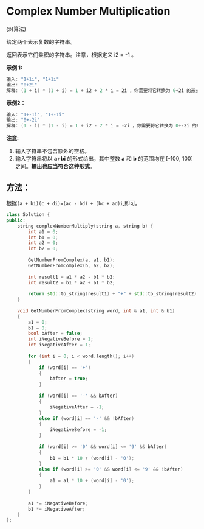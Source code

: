 # Complex Number Multiplication

@(算法)

给定两个表示复数的字符串。

返回表示它们乘积的字符串。注意，根据定义 i2 = -1 。

**示例 1:**
```powershell
输入: "1+1i", "1+1i"
输出: "0+2i"
解释: (1 + i) * (1 + i) = 1 + i2 + 2 * i = 2i ，你需要将它转换为 0+2i 的形式。
```

**示例2：**
```powershell
输入: "1+-1i", "1+-1i"
输出: "0+-2i"
解释: (1 - i) * (1 - i) = 1 + i2 - 2 * i = -2i ，你需要将它转换为 0+-2i 的形式。
```

**注意:**
1. 输入字符串不包含额外的空格。
2. 输入字符串将以 **a+bi** 的形式给出，其中整数 **a** 和 **b** 的范围均在 [-100, 100] 之间。**输出也应当符合这种形式**。


## 方法：

根据`(a + bi)(c + di)=(ac - bd) + (bc + ad)i`,即可。

```cpp
class Solution {
public:
    string complexNumberMultiply(string a, string b) {
        int a1 = 0;
        int b1 = 0;
        int a2 = 0;
        int b2 = 0;
        
        GetNumberFromComplex(a, a1, b1);
        GetNumberFromComplex(b, a2, b2);
        
        int result1 = a1 * a2 - b1 * b2;
        int result2 = b1 * a2 + a1 * b2;
        
        return std::to_string(result1) + "+" + std::to_string(result2) + "i";
    }
    
    void GetNumberFromComplex(string word, int & a1, int & b1)
    {
        a1 = 0;
        b1 = 0;
        bool bAfter = false;
        int iNegativeBefore = 1;
        int iNegativeAfter = 1;
        
        for (int i = 0; i < word.length(); i++)
        {
            if (word[i] == '+')
            {
                bAfter = true;
            }
            
            if (word[i] == '-' && bAfter)
            {
                iNegativeAfter = -1;
            }
            else if (word[i] == '-' && !bAfter)
            {
                iNegativeBefore = -1;
            }
            
            if (word[i] >= '0' && word[i] <= '9' && bAfter)
            {
                b1 = b1 * 10 + (word[i] - '0');
            }
            else if (word[i] >= '0' && word[i] <= '9' && !bAfter)
            {
                a1 = a1 * 10 + (word[i] - '0');
            }
        }
        
        a1 *= iNegativeBefore;
        b1 *= iNegativeAfter;
    }
};
```
